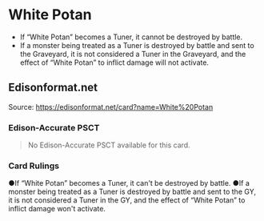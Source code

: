 # White Potan

*   If “White Potan” becomes a Tuner, it cannot be destroyed by battle.
*   If a monster being treated as a Tuner is destroyed by battle and sent to the Graveyard, it is not considered a Tuner in the Graveyard, and the effect of “White Potan” to inflict damage will not activate.

## Edisonformat.net

Source: https://edisonformat.net/card?name=White%20Potan

### Edison-Accurate PSCT

> No Edison-Accurate PSCT available for this card.

### Card Rulings

●If “White Potan” becomes a Tuner, it can't be destroyed by battle.
●If a monster being treated as a Tuner is destroyed by battle and sent to the GY, it is not considered a Tuner in the GY, and the effect of “White Potan” to inflict damage won't activate.
            